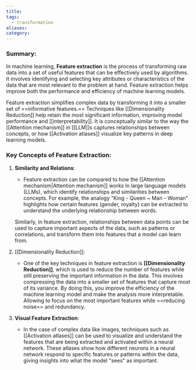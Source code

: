 ```yaml
---
title: 
tags:
  - transformation
aliases: 
category:
---
```

### Summary:

In machine learning, **Feature extraction** is the process of transforming raw data into a set of useful features that can be effectively used by algorithms. It involves identifying and selecting key attributes or characteristics of the data that are most relevant to the problem at hand. Feature extraction helps improve both the performance and efficiency of machine learning models.

Feature extraction simplifies complex data by transforming it into a smaller set of ==informative features.== Techniques like [[Dimensionality Reduction]] help retain the most significant information, improving model performance and [[interpretability]]. It is conceptually similar to the way the [[Attention mechanism]] in [[LLM]]s captures relationships between concepts, or how [[Activation atlases]] visualize key patterns in deep learning models.

### Key Concepts of Feature Extraction:

1. **Similarity and Relations**:
   - Feature extraction can be compared to how the [[Attention mechanism|Attention mechanism]] works in large language models (LLMs), which identify relationships and similarities between concepts. For example, the analogy "King - Queen ~ Man - Woman" highlights how certain features (gender, royalty) can be extracted to understand the underlying relationship between words.
   
   Similarly, in feature extraction, relationships between data points can be used to capture important aspects of the data, such as patterns or correlations, and transform them into features that a model can learn from.

2. [[Dimensionality Reduction]]:
   - One of the key techniques in feature extraction is **[[Dimensionality Reduction]]**, which is used to reduce the number of features while still preserving the important information in the data. This involves compressing the data into a smaller set of features that capture most of its variance. By doing this, you improve the efficiency of the machine learning model and make the analysis more interpretable. Allowing to focus on the most important features while ==reducing noise== and redundancy.

3. **Visual Feature Extraction**:
   - In the case of complex data like images, techniques such as [[Activation atlases]] can be used to visualize and understand the features that are being extracted and activated within a neural network. These atlases show how different neurons in a neural network respond to specific features or patterns within the data, giving insights into what the model "sees" as important.


